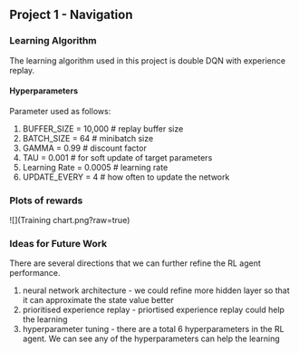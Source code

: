 ## Project 1 - Navigation 

### Learning Algorithm
The learning algorithm used in this project is double DQN with experience replay. 

#### Hyperparameters 
Parameter used as follows:
1. BUFFER_SIZE = 10,000  # replay buffer size
2. BATCH_SIZE = 64         # minibatch size
3. GAMMA = 0.99            # discount factor
4. TAU = 0.001             # for soft update of target parameters
5. Learning Rate = 0.0005              # learning rate 
6. UPDATE_EVERY = 4        # how often to update the network


### Plots of rewards
![](Training chart.png?raw=true)

### Ideas for Future Work
There are several directions that we can further refine the RL agent performance.
1. neural network architecture - we could refine more hidden layer so that it can approximate the state value better
2. prioritised experience replay - priortised experience replay could help the learning
3. hyperparameter tuning - there are a total 6 hyperparameters in the RL agent. We can see any of the hyperparameters can help the learning


